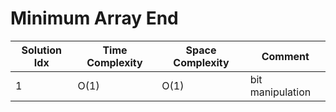 # Minimum Array End

| Solution Idx | Time Complexity | Space Complexity | Comment          |
| ------------ | --------------- | ---------------- | ---------------- |
| 1            | O(1)            | O(1)             | bit manipulation |
